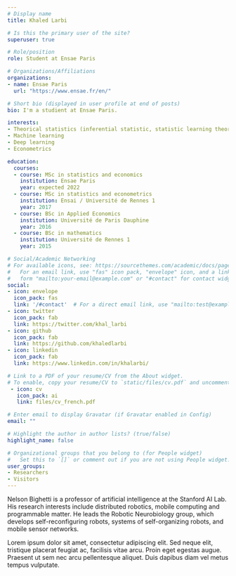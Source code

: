 ```yaml
---
# Display name
title: Khaled Larbi

# Is this the primary user of the site?
superuser: true

# Role/position
role: Student at Ensae Paris

# Organizations/Affiliations
organizations:
- name: Ensae Paris
  url: "https://www.ensae.fr/en/"

# Short bio (displayed in user profile at end of posts)
bio: I'm a studient at Ensae Paris.

interests:
- Theorical statistics (inferential statistic, statistic learning theory, survey sampling theory)
- Machine learning
- Deep learning
- Econometrics

education:
  courses:
  - course: MSc in statistics and economics
    institution: Ensae Paris
    year: expected 2022
  - course: MSc in statistics and econometrics
    institution: Ensai / Université de Rennes 1
    year: 2017
  - course: BSc in Applied Economics
    institution: Université de Paris Dauphine
    year: 2016
  - course: BSc in mathematics
    institution: Université de Rennes 1
    year: 2015

# Social/Academic Networking
# For available icons, see: https://sourcethemes.com/academic/docs/page-builder/#icons
#   For an email link, use "fas" icon pack, "envelope" icon, and a link in the
#   form "mailto:your-email@example.com" or "#contact" for contact widget.
social:
- icon: envelope
  icon_pack: fas
  link: '/#contact'  # For a direct email link, use "mailto:test@example.org".
- icon: twitter
  icon_pack: fab
  link: https://twitter.com/khal_larbi
- icon: github
  icon_pack: fab
  link: https://github.com/khaledlarbi
- icon: linkedin
  icon_pack: fab
  link: https://www.linkedin.com/in/khalarbi/

# Link to a PDF of your resume/CV from the About widget.
# To enable, copy your resume/CV to `static/files/cv.pdf` and uncomment the lines below.
 - icon: cv
   icon_pack: ai
   link: files/cv_french.pdf

# Enter email to display Gravatar (if Gravatar enabled in Config)
email: ""

# Highlight the author in author lists? (true/false)
highlight_name: false

# Organizational groups that you belong to (for People widget)
#   Set this to `[]` or comment out if you are not using People widget.
user_groups:
- Researchers
- Visitors
---
```


Nelson Bighetti is a professor of artificial intelligence at the Stanford AI Lab. His research interests include distributed robotics, mobile computing and programmable matter. He leads the Robotic Neurobiology group, which develops self-reconfiguring robots, systems of self-organizing robots, and mobile sensor networks.

Lorem ipsum dolor sit amet, consectetur adipiscing elit. Sed neque elit, tristique placerat feugiat ac, facilisis vitae arcu. Proin eget egestas augue. Praesent ut sem nec arcu pellentesque aliquet. Duis dapibus diam vel metus tempus vulputate.
